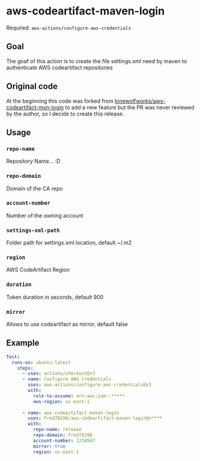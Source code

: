 # aws-codeartifact-maven-login
Required: `aws-actions/configure-aws-credentials`

## Goal

The goaf of this action is to create the file settings.xml need by maven to authenticate AWS codeartifact repositories

## Original code

At the beginning this code was forked from [lonewolfworks/aws-codeartifact-mvn-login](https://github.com/lonewolfworks/aws-codeartifact-mvn-login) to add a new feature but the PR was never reviewed by the author, so I decide to create this release.

## Usage

### `repo-name`

Repository Name... :D

### `repo-domain`

Domain of the CA repo

### `account-number`

Number of the owning account

### `settings-xml-path`

Folder path for settings.xml location, default ~/.m2

### `region`

AWS CodeArtifact Region

### `duration`

Token duration in seconds, default 900

### `mirror`

Allows to use codeartifact as mirror, default false

## Example

```yml
Test:
  runs-on: ubuntu-latest
    steps:
      - uses: actions/checkout@v3
      - name: Configure AWS Credentials
        uses: aws-actions/configure-aws-credentials@v1
        with:
          role-to-assume: arn:aws:iam::*****
          aws-region: us-east-1
          
      - name: aws-codeartifact-maven-login
        uses: Fred78290/aws-codeartifact-maven-login@v****
        with:
          repo-name: release
          repo-domain: Fred78290
          account-number: 1234567
          mirror: true
          region: us-east-1
```
